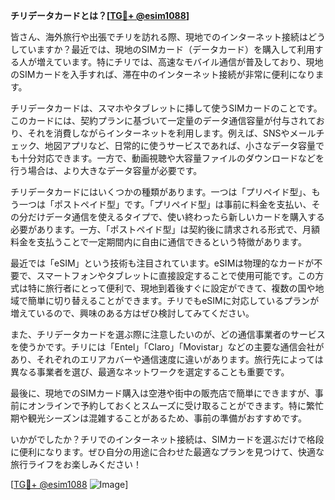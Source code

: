 **チリデータカードとは？[[TG💪+ @esim1088](https://t.me/s/esim1088)]**

皆さん、海外旅行や出張でチリを訪れる際、現地でのインターネット接続はどうしていますか？最近では、現地のSIMカード（データカード）を購入して利用する人が増えています。特にチリでは、高速なモバイル通信が普及しており、現地のSIMカードを入手すれば、滞在中のインターネット接続が非常に便利になります。

チリデータカードは、スマホやタブレットに挿して使うSIMカードのことです。このカードには、契約プランに基づいて一定量のデータ通信容量が付与されており、それを消費しながらインターネットを利用します。例えば、SNSやメールチェック、地図アプリなど、日常的に使うサービスであれば、小さなデータ容量でも十分対応できます。一方で、動画視聴や大容量ファイルのダウンロードなどを行う場合は、より大きなデータ容量が必要です。

チリデータカードにはいくつかの種類があります。一つは「プリペイド型」、もう一つは「ポストペイド型」です。「プリペイド型」は事前に料金を支払い、その分だけデータ通信を使えるタイプで、使い終わったら新しいカードを購入する必要があります。一方、「ポストペイド型」は契約後に請求される形式で、月額料金を支払うことで一定期間内に自由に通信できるという特徴があります。

最近では「eSIM」という技術も注目されています。eSIMは物理的なカードが不要で、スマートフォンやタブレットに直接設定することで使用可能です。この方式は特に旅行者にとって便利で、現地到着後すぐに設定ができて、複数の国や地域で簡単に切り替えることができます。チリでもeSIMに対応しているプランが増えているので、興味のある方はぜひ検討してみてください。

また、チリデータカードを選ぶ際に注意したいのが、どの通信事業者のサービスを使うかです。チリには「Entel」「Claro」「Movistar」などの主要な通信会社があり、それぞれのエリアカバーや通信速度に違いがあります。旅行先によっては異なる事業者を選び、最適なネットワークを選定することも重要です。

最後に、現地でのSIMカード購入は空港や街中の販売店で簡単にできますが、事前にオンラインで予約しておくとスムーズに受け取ることができます。特に繁忙期や観光シーズンは混雑することがあるため、事前の準備がおすすめです。

いかがでしたか？チリでのインターネット接続は、SIMカードを選ぶだけで格段に便利になります。ぜひ自分の用途に合わせた最適なプランを見つけて、快適な旅行ライフをお楽しみください！

[[TG💪+ @esim1088](https://t.me/s/esim1088) ![Image](https://i.postimg.cc/Y0z9fWf4/image.png)]